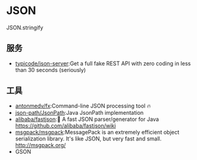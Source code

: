 # JSON

JSON.stringify

## 服务

* [typicode/json-server](https://github.com/typicode/json-server):Get a full fake REST API with zero coding in less than 30 seconds (seriously)

## 工具

* [antonmedv/fx](https://github.com/antonmedv/fx):Command-line JSON processing tool 🔥
* [json-path/JsonPath](https://github.com/json-path/JsonPath):Java JsonPath implementation
* [alibaba/fastjson](https://github.com/alibaba/fastjson):🚄 A fast JSON parser/generator for Java https://github.com/alibaba/fastjson/wiki
* [msgpack/msgpack](https://github.com/msgpack/msgpack):MessagePack is an extremely efficient object serialization library. It's like JSON, but very fast and small. http://msgpack.org/
* GSON
